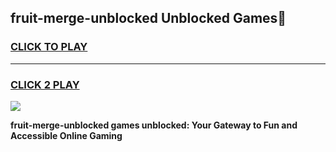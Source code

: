 
## fruit-merge-unblocked Unblocked Games👋
<h3>
<a href="https://news.freeplayer.one?title=fruit-merge-unblocked&ref=16F">CLICK TO PLAY</a></h3>
<hr>

<h3>
<a href="https://news.freeplayer.one?title=fruit-merge-unblocked&ref=16F">CLICK 2 PLAY</a>
  
</h3>

<a href="https://news.freeplayer.one?title=fruit-merge-unblocked&ref=16F/"><img src="https://clearcache.store/games.png"></a>


**fruit-merge-unblocked games unblocked: Your Gateway to Fun and Accessible Online Gaming**
